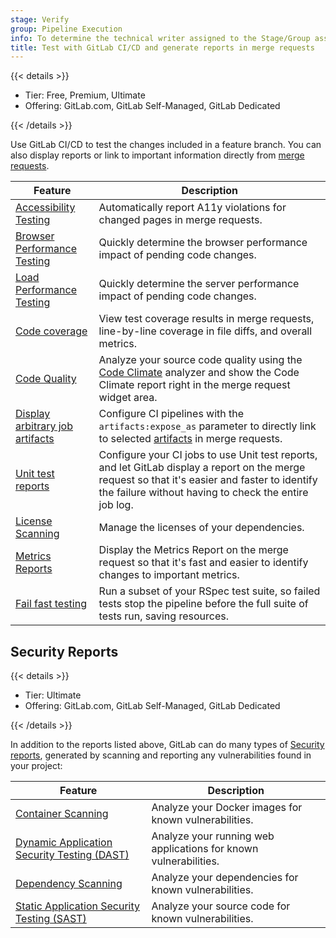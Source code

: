 ```yaml
---
stage: Verify
group: Pipeline Execution
info: To determine the technical writer assigned to the Stage/Group associated with this page, see https://handbook.gitlab.com/handbook/product/ux/technical-writing/#assignments
title: Test with GitLab CI/CD and generate reports in merge requests
---
```


{{< details >}}

- Tier: Free, Premium, Ultimate
- Offering: GitLab.com, GitLab Self-Managed, GitLab Dedicated

{{< /details >}}

Use GitLab CI/CD to test the changes included in a feature branch. You can also
display reports or link to important information directly from [merge requests](../../user/project/merge_requests/_index.md).

| Feature                                                                                | Description |
| -------------------------------------------------------------------------------------- | ----------- |
| [Accessibility Testing](accessibility_testing.md)                                      | Automatically report A11y violations for changed pages in merge requests. |
| [Browser Performance Testing](browser_performance_testing.md)                          | Quickly determine the browser performance impact of pending code changes. |
| [Load Performance Testing](load_performance_testing.md)                                | Quickly determine the server performance impact of pending code changes. |
| [Code coverage](../testing/code_coverage/_index.md)                                                      | View test coverage results in merge requests, line-by-line coverage in file diffs, and overall metrics. |
| [Code Quality](code_quality.md)                                                        | Analyze your source code quality using the [Code Climate](https://codeclimate.com/) analyzer and show the Code Climate report right in the merge request widget area. |
| [Display arbitrary job artifacts](../yaml/_index.md#artifactsexpose_as)                 | Configure CI pipelines with the `artifacts:expose_as` parameter to directly link to selected [artifacts](../jobs/job_artifacts.md) in merge requests. |
| [Unit test reports](unit_test_reports.md)                                              | Configure your CI jobs to use Unit test reports, and let GitLab display a report on the merge request so that it's easier and faster to identify the failure without having to check the entire job log. |
| [License Scanning](../../user/compliance/license_scanning_of_cyclonedx_files/_index.md) | Manage the licenses of your dependencies. |
| [Metrics Reports](metrics_reports.md)                                                  | Display the Metrics Report on the merge request so that it's fast and easier to identify changes to important metrics. |
| [Fail fast testing](fail_fast_testing.md)                                              | Run a subset of your RSpec test suite, so failed tests stop the pipeline before the full suite of tests run, saving resources. |

## Security Reports

{{< details >}}

- Tier: Ultimate
- Offering: GitLab.com, GitLab Self-Managed, GitLab Dedicated

{{< /details >}}

In addition to the reports listed above, GitLab can do many types of [Security reports](../../user/application_security/_index.md),
generated by scanning and reporting any vulnerabilities found in your project:

| Feature                                                                                      | Description |
|----------------------------------------------------------------------------------------------|-------------|
| [Container Scanning](../../user/application_security/container_scanning/_index.md)            | Analyze your Docker images for known vulnerabilities. |
| [Dynamic Application Security Testing (DAST)](../../user/application_security/dast/_index.md) | Analyze your running web applications for known vulnerabilities. |
| [Dependency Scanning](../../user/application_security/dependency_scanning/_index.md)          | Analyze your dependencies for known vulnerabilities. |
| [Static Application Security Testing (SAST)](../../user/application_security/sast/_index.md)  | Analyze your source code for known vulnerabilities. |
